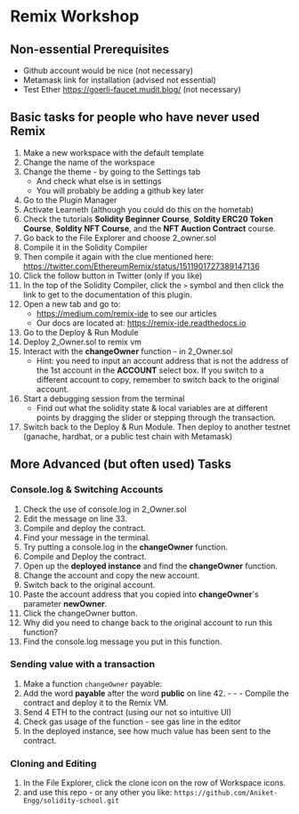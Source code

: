 # Remix Workshop

## Non-essential Prerequisites
- Github account would be nice (not necessary)
- Metamask link for installation (advised not essential)
- Test Ether https://goerli-faucet.mudit.blog/ (not necessary)

## Basic tasks for people who have never used Remix

1. Make a new workspace with the default template
2. Change the name of the workspace
3. Change the theme - by going to the Settings tab
    - And check what else is in settings
    - You will probably be adding a github key later
4. Go to the Plugin Manager
5. Activate Learneth (although you could do this on the hometab)
6. Check the tutorials **Solidity Beginner Course**, **Soldity ERC20 Token Course**, **Soldity NFT Course**,  and the **NFT Auction Contract** course.
7. Go back to the File Explorer and choose 2_owner.sol 
8. Compile it in the Solidity Compiler
9. Then compile it again with the clue mentioned here: https://twitter.com/EthereumRemix/status/1511901727389147136
10. Click the follow button in Twitter (only if you like)
11. In the top of the Solidity Compiler, click the `>` symbol and then click the link to get to the documentation of this plugin.
12. Open a new tab and go to:
    - https://medium.com/remix-ide to see our articles
    - Our docs are located at: https://remix-ide.readthedocs.io
13. Go to the Deploy & Run Module
14. Deploy 2_Owner.sol to remix vm
15. Interact with the **changeOwner** function - in 2_Owner.sol 
    - Hint: you need to input an account address that is not the address of the 1st account in the **ACCOUNT** select box. If you switch to a different account to copy, remember to switch back to the original account.
14. Start a debugging session from the terminal
    - Find out what the solidity state & local variables are at different points by dragging the slider or stepping through the transaction.
14. Switch back to the Deploy & Run Module.  Then deploy to another testnet (ganache, hardhat, or a public test chain with Metamask)


## More Advanced (but often used) Tasks

### Console.log & Switching Accounts
1. Check the use of console.log in 2_Owner.sol 
2. Edit the message on line 33.  
3. Compile and deploy the contract. 
4. Find your message in the terminal.
5. Try putting a console.log in the **changeOwner** function.
6. Compile and Deploy the contract.
7. Open up the **deployed instance** and find the **changeOwner** function.
8. Change the account and copy the new account.
9. Switch back to the original account.
10. Paste the account address that you copied into **changeOwner**'s  parameter **newOwner**. 
11. Click the changeOwner button.
12. Why did you need to change back to the original account to run this function?
13. Find the console.log message you put in this function.

### Sending value with a transaction
1. Make a function `changeOwner` payable:
2. Add the word **payable** after the word **public** on line 42.  - - - Compile the contract and deploy it to the Remix VM.  
3. Send 4 ETH to the contract (using our not so intuitive UI)
4. Check gas usage of the function - see gas line in the editor
5. In the deployed instance, see how much value has been sent to the contract.

### Cloning and Editing
1. In the File Explorer, click the clone icon on the row of Workspace icons.
2. and use this repo - or any other you like: `https://github.com/Aniket-Engg/solidity-school.git`
 



